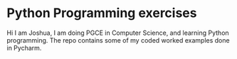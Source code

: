 # Python Programming exercises
Hi I am Joshua, I am doing PGCE in Computer Science, and learning Python programming. The repo contains some of my coded worked examples done in Pycharm.
